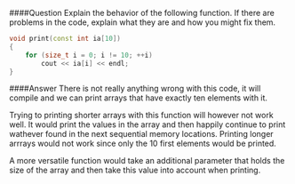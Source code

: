 ####Question
Explain the behavior of the following function. If there are problems in the code, explain what they are and how you might fix them.  
```cpp
void print(const int ia[10])
{
    for (size_t i = 0; i != 10; ++i)
        cout << ia[i] << endl;
}
```
####Answer
There is not really anything wrong with this code, it will compile and we can print arrays that have exactly ten elements with it.  

Trying to printing shorter arrays with this function will however not work well. It would print the values in the array and then happily continue to print wathever found in the next sequential memory locations. Printing longer arrrays would not work since only the 10 first elements would be printed.  

A more versatile function would take an additional parameter that holds the size of the array and then take this value into account when printing.  
